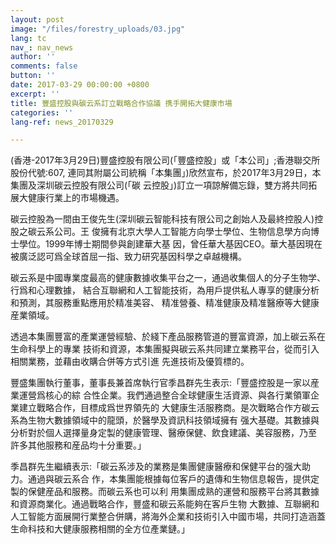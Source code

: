 ```yaml
---
layout: post
image: "/files/forestry_uploads/03.jpg"
lang: tc
nav_: nav_news
author: ''
comments: false
button: ''
date: 2017-03-29 00:00:00 +0800
excerpt: ''
title: 豐盛控股與碳云系訂立戰略合作協議 携手開拓大健康市場
categories: ''
lang-ref: news_20170329

---
```

(香港-2017年3月29日)豐盛控股有限公司(「豐盛控股」或「本公司」;香港聯交所股份代號:607, 連同其附屬公司統稱「本集團」)欣然宣布，於2017年3月29日，本集團及深圳碳云控股有限公司(「碳 云控股」)訂立一項諒解備忘錄，雙方將共同拓展大健康行業上的市場機遇。

碳云控股為一間由王俊先生(深圳碳云智能科技有限公司之創始人及最終控股人)控股之碳云系公司。王 俊擁有北京大學人工智能方向學士學位、生物信息學方向博士學位。1999年博士期間參與創建華大基 因，曾任華大基因CEO。華大基因現在被廣泛認可爲全球首屈一指、致力研究基因科學之卓越機構。

碳云系是中國專業度最高的健康數據收集平台之一，通過收集個人的分子生物学、行爲和心理數據， 結合互聯網和人工智能技術，為用戶提供私人專享的健康分析和預測，其服務重點應用於精准美容、 精准營養、精准健康及精准醫療等大健康産業領域。

透過本集團豐富的產業運營經驗、於綫下產品服務管道的豐富資源，加上碳云系在生命科學上的專業 技術和資源，本集團擬與碳云系共同建立業務平台，從而引入相關業務，並藉由收購合併等方式引進 先進技術及優質標的。

豐盛集團執行董事，董事長兼首席執行官季昌群先生表示:「豐盛控股是一家以産業運營爲核心的綜 合性企業。我們通過整合全球健康生活資源、與各行業領軍企業建立戰略合作，目標成爲世界領先的 大健康生活服務商。是次戰略合作方碳云系為生物大數據領域中的龍頭，於醫學及資訊科技領域擁有 强大基礎。其數據與分析對於個人選擇量身定製的健康管理、醫療保健、飲食建議、美容服務，乃至 許多其他服務和産品均十分重要。」

季昌群先生繼續表示:「碳云系涉及的業務是集團健康醫療和保健平台的强大助力。通過與碳云系合 作，本集團能根據每位客戶的遺傳和生物信息報告，提供定製的保健産品和服務。而碳云系也可以利 用集團成熟的運營和服務平台將其數據和資源商業化。通過戰略合作，豐盛和碳云系能夠在客戶生物 大數據、互聯網和人工智能方面展開行業整合併購，將海外企業和技術引入中國市場，共同打造涵蓋 生命科技和大健康服務相關的全方位產業鏈。」